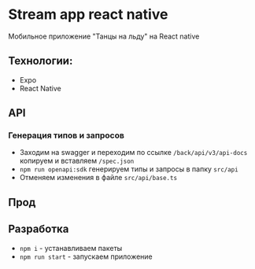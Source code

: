 # Stream app react native

Мобильное приложение "Танцы на льду" на React native

## Технологии:

- Expo
- React Native

## API

### Генерация типов и запросов

- Заходим на swagger и переходим по ссылке `/back/api/v3/api-docs` копируем и вставляем `/spec.json`
- `npm run openapi:sdk` генерируем типы и запросы в папку `src/api`
- Отменяем изменения в файле `src/api/base.ts`

## Прод

## Разработка

- `npm i` - устанавливаем пакеты
- `npm run start` - запускаем приложение
